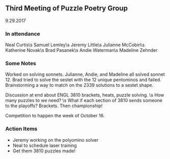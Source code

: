 ## Third Meeting of Puzzle Poetry Group
9.29.2017

### In attendance
Neal Curtis\s
Samuel Lemley\s
Jeremy Little\s
Julianne McCobin\s
Katherine Novak\s
Brad Pasanek\s
Andie Waterman\s
Madeline Zehnder

### Some Notes
Worked on solving sonnets. Julianne, Andie, and Madeline all solved sonnet 12. Brad tried to solve the sestet with the 12 unique pentominos and failed. Brainstorming a way to match on the 2339 solutions to a sestet shape. 

Discussion at end about ENGL 3810 brackets, heats, puzzle solving. \s
How many puzzles to we need? \s
What if each section of 3810 sends someone to the playoffs? Brackets. Then championship!

Competition to happen the week of October 16.

### Action Items
- Jeremy working on the polyomino solver
- Neal to schedule laser training
- Get them 3810 puzzles made!


